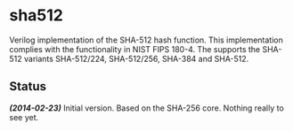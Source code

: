 sha512
======

Verilog implementation of the SHA-512 hash function. This implementation
complies with the functionality in NIST FIPS 180-4. The supports the
SHA-512 variants SHA-512/224, SHA-512/256, SHA-384 and SHA-512.


## Status ##
***(2014-02-23)***
Initial version. Based on the SHA-256 core. Nothing really to see yet.
